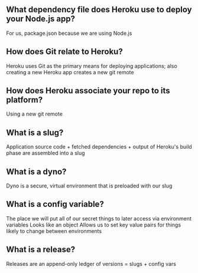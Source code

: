 ## What dependency file does Heroku use to deploy your Node.js app?
For us, package.json because we are using Node.js
## How does Git relate to Heroku?
Heroku uses Git as the primary means for deploying applications; also creating a new Heroku app creates a new git remote
## How does Heroku associate your repo to its platform?
Using a new git remote
## What is a slug?
Application source code + fetched dependencies + output of Heroku's build phase are assembled into a slug
## What is a dyno?
Dyno is a secure, virtual environment that is preloaded with our slug
## What is a config variable?
The place we will put all of our secret things to later access via environment variables
Looks like an object
Allows us to set key value pairs for things likely to change between environments
## What is a release?
Releases are an append-only ledger of versions = slugs + config vars
